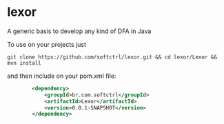 # lexor
A generic basis to develop any kind of DFA in Java

To use on your projects just

```shell
git clone https://github.com/softctrl/lexor.git && cd lexor/Lexor && mvn install
```

and then include on your pom.xml file:

```xml
		<dependency>
			<groupId>br.com.softctrl</groupId>
			<artifactId>Lexor</artifactId>
			<version>0.0.1-SNAPSHOT</version>
		</dependency>
```
